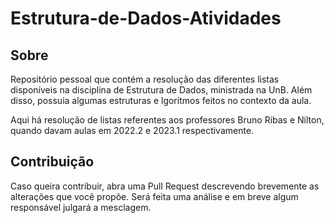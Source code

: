 # Estrutura-de-Dados-Atividades

## Sobre

Repositório pessoal que contém a resolução das diferentes listas disponíveis na disciplina de Estrutura de Dados, ministrada na UnB. Além disso, possuia algumas estruturas e lgorítmos feitos no contexto da aula.

Aqui há resolução de listas referentes aos professores Bruno Ribas e Nilton, quando davam aulas em 2022.2 e 2023.1 respectivamente.

## Contribuição
Caso queira contribuir, abra uma Pull Request descrevendo brevemente as alterações que você propõe. Será feita uma análise e em breve algum responsável julgará a mesclagem.
